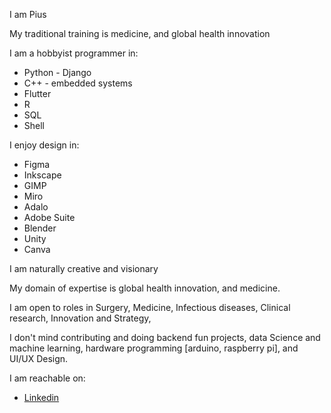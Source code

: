 I am Pius

My traditional training is medicine, and global health innovation

I am a hobbyist programmer in:
- Python - Django
- C++ - embedded systems
- Flutter
- R
- SQL
- Shell

I enjoy design in:
- Figma
- Inkscape
- GIMP
- Miro
- Adalo
- Adobe Suite
- Blender
- Unity
- Canva

I am naturally creative and visionary

My domain of expertise is global health innovation, and medicine.

I am open to roles in Surgery, Medicine, Infectious diseases, Clinical research, Innovation and Strategy, 

I don't mind contributing and doing backend fun projects, data Science and machine learning, hardware programming [arduino, raspberry pi], and UI/UX Design.

I am reachable on:
- [Linkedin](https://www.linkedin.com/in/pius-atwau-m-d/)

<!---
piusatwau/piusatwau is a ✨ special ✨ repository because its `README.md` (this file) appears on your GitHub profile.
You can click the Preview link to take a look at your changes.
--->


